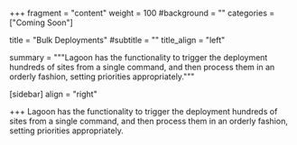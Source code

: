 +++
fragment = "content"
weight = 100
#background = ""
categories = ["Coming Soon"]

title = "Bulk Deployments"
#subtitle = ""
title_align = "left"

summary = """Lagoon has the functionality to trigger the deployment hundreds of sites from a single command, and then process them in an orderly fashion, setting priorities appropriately."""

[sidebar]
  align = "right"

+++
Lagoon has the functionality to trigger the deployment hundreds of sites from a single command, and then process them in an orderly fashion, setting priorities appropriately.
